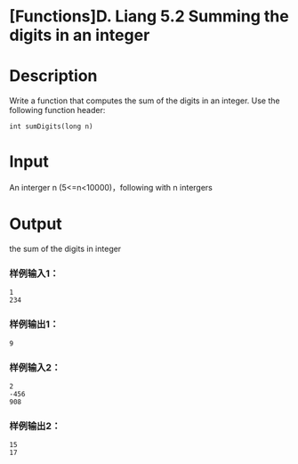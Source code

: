 # [Functions]D. Liang 5.2 Summing the digits in an integer

# Description
Write a function that computes the sum of the digits in an integer. Use the following function header:

```
int sumDigits(long n)
```

# Input
An interger n (5<=n<10000)，following with n intergers
# Output
the sum of the digits in integer
### 样例输入1：

```
1
234

```

### 样例输出1：

```
9

```
### 样例输入2：

```
2
-456
908

```

### 样例输出2：

```
15
17

```
